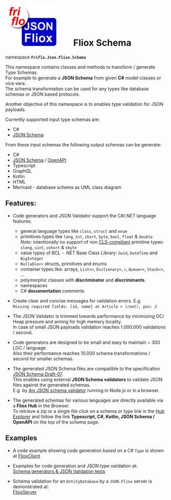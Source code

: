 

# ![logo](../../../docs/images/Json-Fliox.svg)        **Fliox Schema**



namespace **`Friflo.Json.Fliox.Schema`**

This namespace contains classes and methods to transform / generate Type Schemas.  
For example to generate a **JSON Schema** from given **C#** model classes or vice vera.  
The schema transformation can be used for any types like database schemas or JSON based protocols.

Another objective of this namespace is to enables type validation for JSON payloads.

Currently supported input type schemas are:
- C#
- [JSON Schema](https://json-schema.org/)

From these input schemas the following output schemas can be generate:
- C#
- [JSON Schema](https://json-schema.org/) / [OpenAPI](https://www.openapis.org/)
- Typescript
- GraphQL
- Kotlin
- HTML
- Mermaid - database schema as UML class diagram

## Features:
- Code generators and JSON Validator support the C#/.NET language features:
    - general language types like `class`, `struct` and `enum`
    - primitives types like `long`, `int`, `short`, `byte`, `bool`, `float` & `double`  
      *Note:* intentionally no support of non [CLS-compliant](https://docs.microsoft.com/en-us/dotnet/api/system.clscompliantattribute#remarks)
      primitive types: `ulong`, `uint`, `ushort` & `sbyte`
    - value types of BCL - .NET Base Class Library: `Guid`, `DateTime` and `BigInteger`
    - `Nullable<>` structs, primitives and enums
    - container types like: arrays, `List<>`, `Dictionary<,>`, `Queue<>`, `Stack<>`, ...
    - polymorphic classes with **discriminator** and **discriminants**.
    - namespaces
    - C# **documentation** comments

- Create clear and concise messages for validation errors. E.g.  
    `Missing required fields: [id, name] at Article > (root), pos: 2`

- The JSON Validator is trimmed towards performance by minimizing GC/ Heap pressure and
  aiming for high memory locality.  
  In case of small JSON payloads validation reaches 1.000.000 validations / second.

- Code generators are designed to be small and easy to maintain ~ 300 LOC / language.  
  Also their performance reaches 10.000 schema transformations / second for smaller schemas.

- The generated JSON Schema files are compatible to the specification
  [JSON Schema Draft-07](https://json-schema.org/draft-07/json-schema-release-notes.html).  
  This enables using external **JSON Schema validators** to validate JSON files against the generated schemas.  
  E.g. by [Ajv JSON schema validator](https://ajv.js.org/) running in Node.js or in a browser.

- The generated schemas for various languages are directly available via a **Fliox Hub** in the Browser.  
  To retrieve a zip or a single file click on a schema or type link in the [Hub Explorer](../../Fliox.Hub.Explorer/README.md)
  and follow the link **Typescript, C#, Kotlin, JSON Schema / OpenAPI** on the top of the schema page.


## Examples

- A code example showing code generation based on a C# `Type` is shown at [FlioxClient](../../Fliox.Hub/Client/README.md#schema-generation)

- Examples for code generation and JSON type validation at:  
  [Schema generators & JSON Validation tests](../../../Json.Tests/Common/UnitTest/Fliox/Schema)

- Schema validation for an `EntityDatabase` by a `JSON.Fliox` server is demonstrated at:  
  [FlioxServer](../../../Json.Tests/Main/Program.cs)

